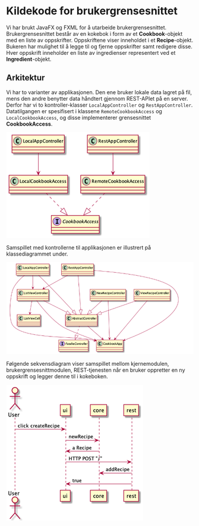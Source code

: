 # Kildekode for brukergrensesnittet

Vi har brukt JavaFX og FXML for å utarbeide brukergrensesnittet.
Brukergrensesnittet består av en kokebok i form av et **Cookbook**-objekt med en liste av oppskrifter. Oppskriftene viser inneholdet i et **Recipe**-objekt. Bukeren har mulighet til å legge til og fjerne oppskrifter samt redigere disse. Hver oppskrift inneholder en liste av ingredienser representert ved et **Ingredient**-objekt.  

## Arkitektur

Vi har to varianter av applikasjonen. Den ene bruker lokale data lagret på fil, mens den andre benytter data håndtert gjennom REST-APIet på en server. Derfor har vi to kontroller-klasser `LocalAppController` og `RestAppController`. Datatilgangen er spesifisert i klassene `RemoteCookbookAccess` og `LocalCookbookAccess`, og disse implementerer grensesnittet **CookbookAccess**. 

![Datatilgang](dataAccess.png)

Samspillet med kontrollerne til applikasjonen er illustrert på klassediagrammet under. 

![Kontrollere](controllers.png)

Følgende sekvensdiagram viser samspillet mellom kjernemodulen, brukergrensesnittmodulen, REST-tjenesten når en bruker oppretter en ny oppskrift og legger denne til i kokeboken.

![Sekvensdiagram](sequence.png)
